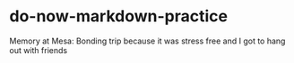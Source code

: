 # do-now-markdown-practice
Memory at Mesa: Bonding trip because it was stress free and I got to hang out with friends 